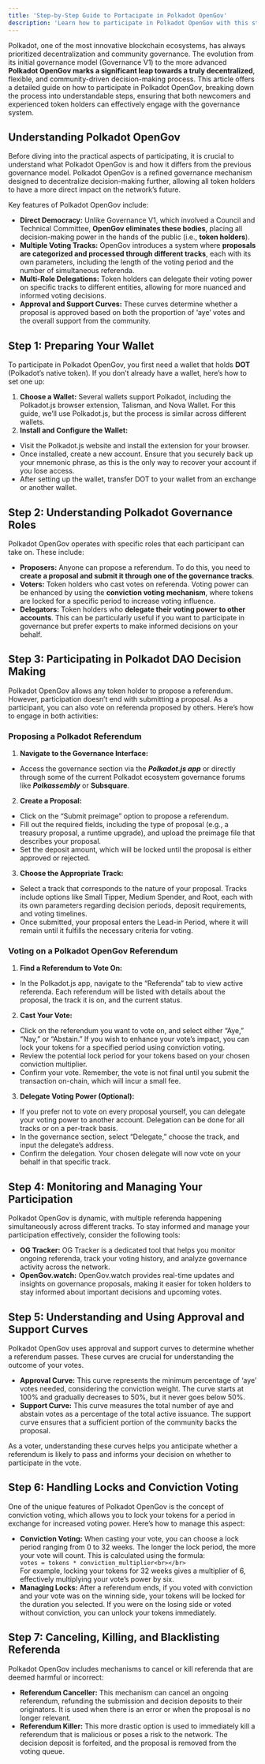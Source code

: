 ```yaml
---
title: 'Step-by-Step Guide to Portacipate in Polkadot OpenGov'
description: 'Learn how to participate in Polkadot OpenGov with this step-by-step guide, covering proposals, voting, and delegations.'
---
```

Polkadot, one of the most innovative blockchain ecosystems, has always prioritized decentralization and community governance. The evolution from its initial governance model (Governance V1) to the more advanced **Polkadot OpenGov marks a significant leap towards a truly decentralized**, flexible, and community-driven decision-making process. This article offers a detailed guide on how to participate in Polkadot OpenGov, breaking down the process into understandable steps, ensuring that both newcomers and experienced token holders can effectively engage with the governance system.

Understanding Polkadot OpenGov
------------------------------

Before diving into the practical aspects of participating, it is crucial to understand what Polkadot OpenGov is and how it differs from the previous governance model. Polkadot OpenGov is a refined governance mechanism designed to decentralize decision-making further, allowing all token holders to have a more direct impact on the network’s future.

Key features of Polkadot OpenGov include:

- **Direct Democracy:** Unlike Governance V1, which involved a Council and Technical Committee, **OpenGov eliminates these bodies**, placing all decision-making power in the hands of the public (i.e., **token holders**).
- **Multiple Voting Tracks:** OpenGov introduces a system where **proposals are categorized and processed through different tracks**, each with its own parameters, including the length of the voting period and the number of simultaneous referenda.
- **Multi-Role Delegations:** Token holders can delegate their voting power on specific tracks to different entities, allowing for more nuanced and informed voting decisions.
- **Approval and Support Curves:** These curves determine whether a proposal is approved based on both the proportion of ‘aye’ votes and the overall support from the community.

Step 1: Preparing Your Wallet
-----------------------------

To participate in Polkadot OpenGov, you first need a wallet that holds **DOT** (Polkadot’s native token). If you don’t already have a wallet, here’s how to set one up:

1. **Choose a Wallet:** Several wallets support Polkadot, including the Polkadot.js browser extension, Talisman, and Nova Wallet. For this guide, we’ll use Polkadot.js, but the process is similar across different wallets.
2. **Install and Configure the Wallet:**
  - Visit the <a rel="noreferrer noopener" target="_new">Polkadot.js</a> website and install the extension for your browser.
  - Once installed, create a new account. Ensure that you securely back up your mnemonic phrase, as this is the only way to recover your account if you lose access.
  - After setting up the wallet, transfer DOT to your wallet from an exchange or another wallet.

Step 2: Understanding Polkadot Governance Roles
-----------------------------------------------

Polkadot OpenGov operates with specific roles that each participant can take on. These include:

- **Proposers:** Anyone can propose a referendum. To do this, you need to **create a proposal and submit it through one of the governance tracks**.
- **Voters:** Token holders who cast votes on referenda. Voting power can be enhanced by using the **conviction voting mechanism**, where tokens are locked for a specific period to increase voting influence.
- **Delegators:** Token holders who **delegate their voting power to other accounts**. This can be particularly useful if you want to participate in governance but prefer experts to make informed decisions on your behalf.

Step 3: Participating in Polkadot DAO Decision Making
-----------------------------------------------------

Polkadot OpenGov allows any token holder to propose a referendum. However, participation doesn’t end with submitting a proposal. As a participant, you can also vote on referenda proposed by others. Here’s how to engage in both activities:

### Proposing a Polkadot Referendum

1. **Navigate to the Governance Interface:**
  - Access the governance section via the ***Polkadot.js app*** or directly through some of the current Polkadot ecosystem governance forums like ***Polkassembly*** or **Subsquare**.
2. **Create a Proposal:**
  - Click on the “Submit preimage” option to propose a referendum.
  - Fill out the required fields, including the type of proposal (e.g., a treasury proposal, a runtime upgrade), and upload the preimage file that describes your proposal.
  - Set the deposit amount, which will be locked until the proposal is either approved or rejected.
3. **Choose the Appropriate Track:**
  - Select a track that corresponds to the nature of your proposal. Tracks include options like Small Tipper, Medium Spender, and Root, each with its own parameters regarding decision periods, deposit requirements, and voting timelines.
  - Once submitted, your proposal enters the Lead-in Period, where it will remain until it fulfills the necessary criteria for voting.

### Voting on a Polkadot OpenGov Referendum

1. **Find a Referendum to Vote On:**
  - In the Polkadot.js app, navigate to the “Referenda” tab to view active referenda. Each referendum will be listed with details about the proposal, the track it is on, and the current status.
2. **Cast Your Vote:**
  - Click on the referendum you want to vote on, and select either “Aye,” “Nay,” or “Abstain.” If you wish to enhance your vote’s impact, you can lock your tokens for a specified period using conviction voting.
  - Review the potential lock period for your tokens based on your chosen conviction multiplier.
  - Confirm your vote. Remember, the vote is not final until you submit the transaction on-chain, which will incur a small fee.
3. **Delegate Voting Power (Optional):**
  - If you prefer not to vote on every proposal yourself, you can delegate your voting power to another account. Delegation can be done for all tracks or on a per-track basis.
  - In the governance section, select “Delegate,” choose the track, and input the delegate’s address.
  - Confirm the delegation. Your chosen delegate will now vote on your behalf in that specific track.

Step 4: Monitoring and Managing Your Participation
--------------------------------------------------

Polkadot OpenGov is dynamic, with multiple referenda happening simultaneously across different tracks. To stay informed and manage your participation effectively, consider the following tools:

- **OG Tracker:** OG Tracker is a dedicated tool that helps you monitor ongoing referenda, track your voting history, and analyze governance activity across the network.
- **OpenGov.watch:** OpenGov.watch provides real-time updates and insights on governance proposals, making it easier for token holders to stay informed about important decisions and upcoming votes.

Step 5: Understanding and Using Approval and Support Curves
-----------------------------------------------------------

Polkadot OpenGov uses approval and support curves to determine whether a referendum passes. These curves are crucial for understanding the outcome of your votes.

- **Approval Curve:** This curve represents the minimum percentage of ‘aye’ votes needed, considering the conviction weight. The curve starts at 100% and gradually decreases to 50%, but it never goes below 50%.
- **Support Curve:** This curve measures the total number of aye and abstain votes as a percentage of the total active issuance. The support curve ensures that a sufficient portion of the community backs the proposal.

As a voter, understanding these curves helps you anticipate whether a referendum is likely to pass and informs your decision on whether to participate in the vote.

Step 6: Handling Locks and Conviction Voting
--------------------------------------------

One of the unique features of Polkadot OpenGov is the concept of conviction voting, which allows you to lock your tokens for a period in exchange for increased voting power. Here’s how to manage this aspect:

- **Conviction Voting:** When casting your vote, you can choose a lock period ranging from 0 to 32 weeks. The longer the lock period, the more your vote will count. This is calculated using the formula: <div class="overflow-y-auto p-4" dir="ltr">`votes = tokens * conviction_multiplier<br></br>`</div>For example, locking your tokens for 32 weeks gives a multiplier of 6, effectively multiplying your vote’s power by six.
- **Managing Locks:** After a referendum ends, if you voted with conviction and your vote was on the winning side, your tokens will be locked for the duration you selected. If you were on the losing side or voted without conviction, you can unlock your tokens immediately.

Step 7: Canceling, Killing, and Blacklisting Referenda
------------------------------------------------------

Polkadot OpenGov includes mechanisms to cancel or kill referenda that are deemed harmful or incorrect:

- **Referendum Canceller:** This mechanism can cancel an ongoing referendum, refunding the submission and decision deposits to their originators. It is used when there is an error or when the proposal is no longer relevant.
- **Referendum Killer:** This more drastic option is used to immediately kill a referendum that is malicious or poses a risk to the network. The decision deposit is forfeited, and the proposal is removed from the voting queue.